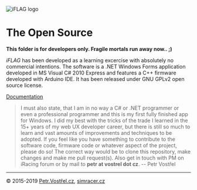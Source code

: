 ![iFLAG logo](http://simracer.cz/iracing/iFlag-logo/logo-full.svg)

The Open Source
===============

__This folder is for developers only. Fragile mortals run away now.. ;)__

_iFLAG_ has been developed as a learning excercise with absolutely no commercial intentions. The software is a .NET Windows Forms application developed in MS Visual C# 2010 Express and features a C++ firmware developed with Arduino IDE. It has been released under GNU GPLv2 open source license.

[Documentation](docs)

> I must also state, that I am in no way a C# or .NET programmer or even a professional programmer and this is my first fully finished app for Windows. I did my best with the tricks of the trade I learned in the 15+ years of my web UX developer career, but there is still so much to learn and vast amounts of improvements and techniques to be adopted. If you feel like you have something to contribute to the software code, firmware code or whatever aspect of the project, please do so! The correct way would be to clone this repository, make changes and make me pull request(s). Also get in touch with PM on iRacing forum or by mail to __petr at vostrel dot cz__.
-- Petr Vostřel


---
© 2015-2019
[Petr.Vostřel.cz](http://petr.vostrel.cz),
[simracer.cz](http://simracer.cz)
